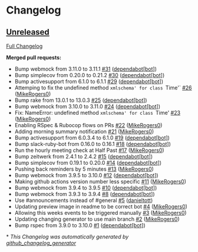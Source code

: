 # Changelog

## [Unreleased](https://github.com/Virtual-Coffee/Virtual-Coffee-Bot/tree/HEAD)

[Full Changelog](https://github.com/Virtual-Coffee/Virtual-Coffee-Bot/compare/4c5369e651933bff6d2a3c701e33a9ec8b425d35...HEAD)

**Merged pull requests:**

- Bump webmock from 3.11.0 to 3.11.1 [\#31](https://github.com/Virtual-Coffee/Virtual-Coffee-Bot/pull/31) ([dependabot[bot]](https://github.com/apps/dependabot))
- Bump simplecov from 0.20.0 to 0.21.2 [\#30](https://github.com/Virtual-Coffee/Virtual-Coffee-Bot/pull/30) ([dependabot[bot]](https://github.com/apps/dependabot))
- Bump activesupport from 6.1.0 to 6.1.1 [\#29](https://github.com/Virtual-Coffee/Virtual-Coffee-Bot/pull/29) ([dependabot[bot]](https://github.com/apps/dependabot))
- Attemping to fix the undefined method `xmlschema' for class `Time'` [\#26](https://github.com/Virtual-Coffee/Virtual-Coffee-Bot/pull/26) ([MikeRogers0](https://github.com/MikeRogers0))
- Bump rake from 13.0.1 to 13.0.3 [\#25](https://github.com/Virtual-Coffee/Virtual-Coffee-Bot/pull/25) ([dependabot[bot]](https://github.com/apps/dependabot))
- Bump webmock from 3.10.0 to 3.11.0 [\#24](https://github.com/Virtual-Coffee/Virtual-Coffee-Bot/pull/24) ([dependabot[bot]](https://github.com/apps/dependabot))
- Fix: NameError: undefined method `xmlschema' for class `Time' [\#23](https://github.com/Virtual-Coffee/Virtual-Coffee-Bot/pull/23) ([MikeRogers0](https://github.com/MikeRogers0))
- Enabling RSpec & Rubocop flows on PRs [\#22](https://github.com/Virtual-Coffee/Virtual-Coffee-Bot/pull/22) ([MikeRogers0](https://github.com/MikeRogers0))
- Adding morning summary notification [\#21](https://github.com/Virtual-Coffee/Virtual-Coffee-Bot/pull/21) ([MikeRogers0](https://github.com/MikeRogers0))
- Bump activesupport from 6.0.3.4 to 6.1.0 [\#19](https://github.com/Virtual-Coffee/Virtual-Coffee-Bot/pull/19) ([dependabot[bot]](https://github.com/apps/dependabot))
- Bump slack-ruby-bot from 0.16.0 to 0.16.1 [\#18](https://github.com/Virtual-Coffee/Virtual-Coffee-Bot/pull/18) ([dependabot[bot]](https://github.com/apps/dependabot))
- Run the hourly meeting check at Half Past [\#17](https://github.com/Virtual-Coffee/Virtual-Coffee-Bot/pull/17) ([MikeRogers0](https://github.com/MikeRogers0))
- Bump zeitwerk from 2.4.1 to 2.4.2 [\#15](https://github.com/Virtual-Coffee/Virtual-Coffee-Bot/pull/15) ([dependabot[bot]](https://github.com/apps/dependabot))
- Bump simplecov from 0.19.1 to 0.20.0 [\#14](https://github.com/Virtual-Coffee/Virtual-Coffee-Bot/pull/14) ([dependabot[bot]](https://github.com/apps/dependabot))
- Pushing back reminders by 5 minutes [\#13](https://github.com/Virtual-Coffee/Virtual-Coffee-Bot/pull/13) ([MikeRogers0](https://github.com/MikeRogers0))
- Bump webmock from 3.9.5 to 3.10.0 [\#12](https://github.com/Virtual-Coffee/Virtual-Coffee-Bot/pull/12) ([dependabot[bot]](https://github.com/apps/dependabot))
- Making github actions version number less specific [\#11](https://github.com/Virtual-Coffee/Virtual-Coffee-Bot/pull/11) ([MikeRogers0](https://github.com/MikeRogers0))
- Bump webmock from 3.9.4 to 3.9.5 [\#10](https://github.com/Virtual-Coffee/Virtual-Coffee-Bot/pull/10) ([dependabot[bot]](https://github.com/apps/dependabot))
- Bump webmock from 3.9.3 to 3.9.4 [\#8](https://github.com/Virtual-Coffee/Virtual-Coffee-Bot/pull/8) ([dependabot[bot]](https://github.com/apps/dependabot))
- Use \#announcements instead of \#general [\#5](https://github.com/Virtual-Coffee/Virtual-Coffee-Bot/pull/5) ([danieltott](https://github.com/danieltott))
- Updating preview image in readme to be correct bot [\#4](https://github.com/Virtual-Coffee/Virtual-Coffee-Bot/pull/4) ([MikeRogers0](https://github.com/MikeRogers0))
- Allowing this weeks events to be triggered manually [\#3](https://github.com/Virtual-Coffee/Virtual-Coffee-Bot/pull/3) ([MikeRogers0](https://github.com/MikeRogers0))
- Updating changing generator to use main branch [\#2](https://github.com/Virtual-Coffee/Virtual-Coffee-Bot/pull/2) ([MikeRogers0](https://github.com/MikeRogers0))
- Bump rspec from 3.9.0 to 3.10.0 [\#1](https://github.com/Virtual-Coffee/Virtual-Coffee-Bot/pull/1) ([dependabot[bot]](https://github.com/apps/dependabot))



\* *This Changelog was automatically generated by [github_changelog_generator](https://github.com/github-changelog-generator/github-changelog-generator)*
